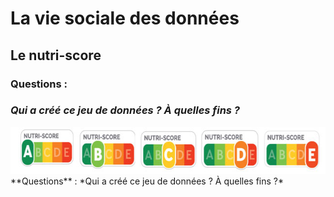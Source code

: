 # **La vie sociale des données**
## Le nutri-score
### **Questions** : 
### *Qui a créé ce jeu de données ? À quelles fins ?*
<img src="declinaison-logo-nutriscore.jpg" width="647" height="75">
**Questions** :
*Qui a créé ce jeu de données ? À quelles fins ?*
